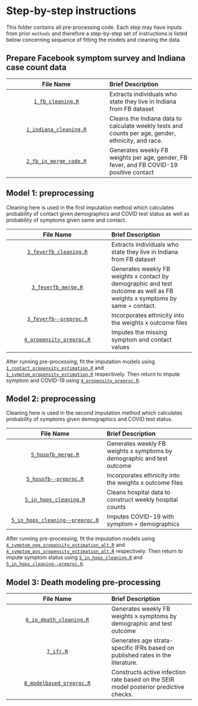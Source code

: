 # Step-by-step instructions

This folder contains all pre-processing code.  Each step may have inputs from prior `methods` and therefore a step-by-step set of instructions is listed below concerning sequence of fitting the models and cleaning the data.

## Prepare Facebook symptom survey and Indiana case count data
| <img height=0 width=800> File Name <img height=0 width=800> | <img height=0 width=1000> Brief Description <img height=0 width=1000> |
|:-----------------------------:|:-----------------------------------------------------------------------|
| [`1_fb_cleaning.R`](./1_fb_clearning) | Extracts individuals who state they live in Indiana from FB dataset |
| [`1_indiana_cleaning.R`](./1_indiana_cleaning.R) | Cleans the Indiana data to calculate weekly tests and counts per age, gender, ethnicity, and race. |
| [`2_fb_in_merge_code.R`](./2_fb_in_merge_code.R) | Generates weekly FB weights per age, gender, FB fever, and FB COVID-19 positive contact |

## Model 1: preprocessing

Cleaning here is used in the first imputation method which calculates probability of contact given demographics and COVID test status as well as probability of symptoms given same and contact.

| <img height=0 width=800> File Name <img height=0 width=800> | <img height=0 width=1000> Brief Description <img height=0 width=1000> |
|:-----------------------------:|:-----------------------------------------------------------------------|
| [`3_feverfb_cleaning.R`](./3_feverfb_cleaning.R) | Extracts individuals who state they live in Indiana from FB dataset |
| [`3_feverfb_merge.R`](./3_feverfb_merge.R) | Generates weekly FB weights x contact by demographic and test outcome as well as FB weights x symptoms by same + contact. |
| [`3_feverfb--preproc.R`](./3_feverfb--preproc.R) | Incorporates ethnicity into the weights x outcome files |
| [`4_propensity_preproc.R`](./4_propensity_preproc.R) | Imputes the missing symptom and contact values |


After running pre-processing, fit the imputation models using [`1_contact_propensity_estimation.R`](../methods/1_contact_propensity_estimation.R) and [`1_symptom_propensity_estimation.R`](../methods/1_symptom_propensity_estimation.R) respectively.  Then return to impute symptom and COVID-19 using [`4_propensity_preproc.R`](./4_propensity_preproc.R).

## Model 2: preprocessing

Cleaning here is used in the second imputation method which calculates probability of symptoms given demographics and COVID test status.

| <img height=0 width=800> File Name <img height=0 width=800> | <img height=0 width=1000> Brief Description <img height=0 width=1000> |
|:-----------------------------:|:-----------------------------------------------------------------------|
| [`5_hospfb_merge.R`](./5_hospfb_merge.R) | Generates weekly FB weights x symptoms by demographic and test outcome |
| [`5_hospfb--preproc.R`](./5_hospfb--preproc.R) | Incorporates ethnicity into the weights x outcome files |
| [`5_in_hops_cleaning.R`](./5_in_hops_cleaning.R) | Cleans hospital data to construct weekly hospital counts |
| [`5_in_hops_cleaning--preproc.R`](./5_in_hops_cleaning--preproc.R) | Imputes COVID-19 with symptom + demographics |

After running pre-processing, fit the imputation models using [`4_symptom_neg_propensity_estimation_alt.R`](../methods/4_symptom_neg_propensity_estimation_alt.R) and [`4_symptom_pos_propensity_estimation_alt.R`](../methods/4_symptom_pos_propensity_estimation_alt.R) respectively.  Then return to impute symptom status using [`5_in_hops_cleaning.R`](./5_in_hops_cleaning.R) and [`5_in_hops_cleaning--preproc.R`](./5_in_hops_cleaning--preproc.R).



## Model 3: Death modeling pre-processing

| <img height=0 width=800> File Name <img height=0 width=800> | <img height=0 width=1000> Brief Description <img height=0 width=1000> |
|:-----------------------------:|:-----------------------------------------------------------------------|
| [`6_in_death_cleaning.R`](./6_in_death_cleaning.R) | Generates weekly FB weights x symptoms by demographic and test outcome |
| [`7_ifr.R`](./7_ifr.R) | Generates age strata-specific IFRs based on published rates in the literature.  |
| [`8_modelbased_preproc.R`](./8_modelbased_preproc.R) | Constructs active infection rate based on the SEIR model posterior predictive checks. |